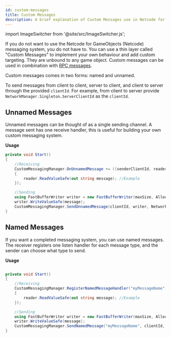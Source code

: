 ```yaml
---
id: custom-messages
title: Custom Messages 
description: A brief explanation of Custom Messages use in Netcode for GameObjects (Netcode) covering Named and Unnamed messages.
---
```

import ImageSwitcher from '@site/src/ImageSwitcher.js';


If you do not want to use the Netcode for GameObjects (Netcode) messaging system, you do not have to. You can use a thin layer called "Custom Messages" to implement your own behaviour and add custom targeting. They are unbound to any game object. Custom messages can be used in combination with [RPC messages](../messaging-system.md). 

Custom messages comes in two forms: named and unnamed. 

To send messages from client to client, server to client, and client to server through the provided `clientId`. For example, from client to server provide `NetworkManager.Singleton.ServerClientId` as the `clientId`.

## Unnamed Messages

Unnamed messages can be thought of as a single sending channel. A message sent has one receive handler, this is useful for building your own custom messaging system. 

**Usage**

```csharp
private void Start()
{
    //Receiving
    CustomMessagingManager.OnUnnamedMessage += ((senderClientId, reader) =>
    {
        reader.ReadValueSafe(out string message); //Example
    });

    //Sending
    using FastBufferWriter writer = new FastBufferWriter(maxSize, Allocator.Temp);
    writer.WriteValueSafe(message);
    CustomMessagingManager.SendUnnamedMessage(clientId, writer, NetworkDelivery.Reliable); //NetworkDelivery is optional.
}

```
## Named Messages

If you want a completed messaging system, you can use named messages. The receiver registers one listen handler for each message type, and the sender can choose what type to send.

**Usage**

```csharp

private void Start()
{
    //Receiving
    CustomMessagingManager.RegisterNamedMessageHandler("myMessageName", (senderClientId, reader) =>
    {
        reader.ReadValueSafe(out string message); //Example
    });

    //Sending
    using FastBufferWriter writer = new FastBufferWriter(maxSize, Allocator.Temp);
    writer.WriteValueSafe(message);
    CustomMessagingManager.SendNamedMessage("myMessageName", clientId, writer, NetworkDelivery.Reliable); //NetworkDelivery is optional.
}
```
